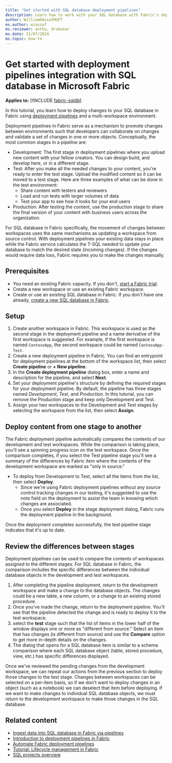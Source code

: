 ```yaml
---
title: "Get started with SQL database deployment pipelines"
description: Learn how to work with your SQL database with Fabric's deployment pipelines.
author: WilliamDAssafMSFT
ms.author: wiassaf
ms.reviewer: antho, drskwier
ms.date: 11/07/2024
ms.topic: how-to
---
```

# Get started with deployment pipelines integration with SQL database in Microsoft Fabric

**Applies to:** [!INCLUDE [fabric-sqldb](../includes/applies-to-version/fabric-sqldb.md)]

In this tutorial, you learn how to deploy changes to your SQL database in Fabric using [deployment pipelines](../../cicd/deployment-pipelines/intro-to-deployment-pipelines.md) and a multi-workspace environment.

Deployment pipelines in Fabric serve as a mechanism to promote changes between environments such that developers can collaborate on changes and validate a set of changes in one or more objects. Conceptually, the most common stages in a pipeline are:

- Development: The first stage in deployment pipelines where you upload new content with your fellow creators. You can design build, and develop here, or in a different stage.
- Test: After you make all the needed changes to your content, you're ready to enter the test stage. Upload the modified content so it can be moved to a test stage. Here are three examples of what can be done in the test environment:
  - Share content with testers and reviewers
  - Load and run tests with larger volumes of data
  - Test your app to see how it looks for your end users
- Production: After testing the content, use the production stage to share the final version of your content with business users across the organization.

For SQL database in Fabric specifically, the movement of changes between workspaces uses the same mechanisms as updating a workspace from source control. With deployment pipelines your existing data stays in place while the Fabric service calculates the T-SQL needed to update your database to match the desired state (incoming changes). If the changes would require data loss, Fabric requires you to make the changes manually.

## Prerequisites

- You need an existing Fabric capacity. If you don't, [start a Fabric trial](../../fundamentals/fabric-trial.md).
- Create a new workspace or use an existing Fabric workspace.
- Create or use an existing SQL database in Fabric. If you don't have one already, [create a new SQL database in Fabric](create.md).

## Setup

1. Create another workspace in Fabric. This workspace is used as the second stage in the deployment pipeline and a name derivative of the first workspace is suggested. For example, if the first workspace is named `ContosoApp`, the second workspace could be named `ContosoApp-Test`.
1. Create a new deployment pipeline in Fabric. You can find an entrypoint for deployment pipelines at the bottom of the workspace list, then select **Create pipeline** or **+ New pipeline**.
1. In the **Create deployment pipeline** dialog box, enter a name and description for the pipeline, and select **Next**.
1. Set your deployment pipeline's structure by defining the required stages for your deployment pipeline. By default, the pipeline has three stages named *Development*, *Test*, and *Production*. In this tutorial, you can remove the Production stage and keep only Development and Test.
1. Assign your two workspaces to the Development and Test stages by selecting the workspace from the list, then select **Assign**.

## Deploy content from one stage to another

The Fabric deployment pipeline automatically compares the contents of our development and test workspaces. While the comparison is taking place, you'll see a spinning progress icon on the test workspace. Once the comparison completes, if you select the Test pipeline stage you'll see a summary of the differences by Fabric item where the contents of the development workspace are marked as "only in source."

- To deploy from Development to Test, select all the items from the list, then select **Deploy**.
   - Since we're using Fabric deployment pipelines without any source control tracking changes in our testing, it's suggested to use the note field on the deployment to assist the team in knowing which changes are associated.
   - Once you select **Deploy** in the stage deployment dialog, Fabric runs the deployment pipeline in the background.

Once the deployment completes successfully, the test pipeline stage indicates that it's up to date.

## Review the differences between stages

Deployment pipelines can be used to compare the contents of workspaces assigned to the different stages. For SQL database in Fabric, the comparison includes the specific differences between the individual database objects in the development and test workspaces.

1. After completing the pipeline deployment, return to the development workspace and make a change to the database objects. The changes could be a new table, a new column, or a change to an existing stored procedure. 
1. Once you've made the change, return to the deployment pipeline. You'll see that the pipeline detected the change and is ready to deploy it to the test workspace.
1. select the **test** stage such that the list of items in the lower half of the window displays one or more as "different from source." Select an item that has changes (is different from source) and use the **Compare** option to get more in-depth details on the changes.
1. The dialog that opens for a SQL database item is similar to a schema comparison where each SQL database object (table, stored procedure, view, etc.) has specific differences displayed.

Once we've reviewed the pending changes from the development workspace, we can repeat our actions from the previous section to deploy those changes to the test stage. Changes between workspaces can be selected on a per-item basis, so if we don't want to deploy changes in an object (such as a notebook) we can deselect that item before deploying. If we want to make changes to individual SQL database objects, we must return to the development workspace to make those changes in the SQL database.

## Related content

- [Ingest data into SQL database in Fabric via pipelines](load-data-pipelines.md)
- [Introduction to deployment pipelines in Fabric](../../cicd/deployment-pipelines/intro-to-deployment-pipelines.md)
- [Automate Fabric deployment pipelines](../../cicd/deployment-pipelines/pipeline-automation-fabric.md)
- [Tutorial: Lifecycle management in Fabric](../../cicd/cicd-tutorial.md)
- [SQL projects overview](/sql/tools/sql-database-projects/sql-database-projects)
